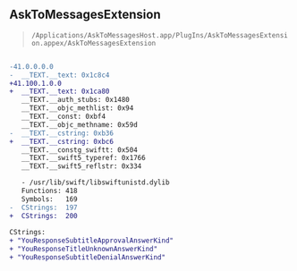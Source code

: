 ## AskToMessagesExtension

> `/Applications/AskToMessagesHost.app/PlugIns/AskToMessagesExtension.appex/AskToMessagesExtension`

```diff

-41.0.0.0.0
-  __TEXT.__text: 0x1c8c4
+41.100.1.0.0
+  __TEXT.__text: 0x1ca80
   __TEXT.__auth_stubs: 0x1480
   __TEXT.__objc_methlist: 0x94
   __TEXT.__const: 0xbf4
   __TEXT.__objc_methname: 0x59d
-  __TEXT.__cstring: 0xb36
+  __TEXT.__cstring: 0xbc6
   __TEXT.__constg_swiftt: 0x504
   __TEXT.__swift5_typeref: 0x1766
   __TEXT.__swift5_reflstr: 0x334

   - /usr/lib/swift/libswiftunistd.dylib
   Functions: 418
   Symbols:   169
-  CStrings:  197
+  CStrings:  200
 
CStrings:
+ "YouResponseSubtitleApprovalAnswerKind"
+ "YouResponseTitleUnknownAnswerKind"
+ "YouResponseSubtitleDenialAnswerKind"

```
